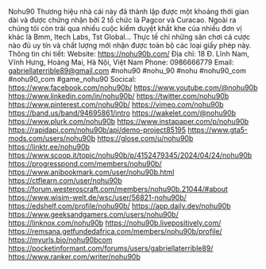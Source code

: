 Nohu90 Thương hiệu nhà cái này đã thành lập được một khoảng thời gian dài và được chứng nhận bởi 2 tổ chức là Pagcor và Curacao. Ngoài ra chúng tôi còn trải qua nhiều cuộc kiểm duyệt khắt khe của nhiều đơn vị khác là Bmm, Itech Labs, Tst Global… Thực tế chỉ những sân chơi cá cược nào đủ uy tín và chất lượng mới nhận được toàn bộ các loại giấy phép này.
Thông tin chi tiết:
Website: https://nohu90b.com/
Địa chỉ: 18 Đ. Lĩnh Nam, Vĩnh Hưng, Hoàng Mai, Hà Nội, Việt Nam
Phone: 0986666779
Email: gabriellaterrible89@gmail.com
#nohu90 #nohu_90 #nohu #nohu90_com #nohu90_com #game_nohu90
Socical:
https://www.facebook.com/nohu90b/ 
https://www.youtube.com/@nohu90b 
https://www.linkedin.com/in/nohu90b/ 
https://twitter.com/nohu90b 
https://www.pinterest.com/nohu90b/ 
https://vimeo.com/nohu90b 
https://band.us/band/94695861/intro 
https://wakelet.com/@nohu90b 
https://www.plurk.com/nohu90b 
https://www.instapaper.com/p/nohu90b 
https://rapidapi.com/nohu90b/api/demo-project85195 
https://www.gta5-mods.com/users/nohu90b 
https://glose.com/u/nohu90b 
https://linktr.ee/nohu90b 
https://www.scoop.it/topic/nohu90b/p/4152479345/2024/04/24/nohu90b 
https://progresspond.com/members/nohu90b/ 
https://www.anibookmark.com/user/nohu90b.html 
https://ctflearn.com/user/nohu90b 
https://forum.westeroscraft.com/members/nohu90b.21044/#about 
https://www.wisim-welt.de/wsc/user/56821-nohu90b/ 
https://edshelf.com/profile/nohu90b/ 
https://app.daily.dev/nohu90b 
https://www.geeksandgamers.com/users/nohu90b/ 
https://linknox.com/nohu90b 
https://nohu90b.livepositively.com/ 
https://remsana.getfundedafrica.com/members/nohu90b/profile/ 
https://myurls.bio/nohu90bcom 
https://pocketinformant.com/forums/users/gabriellaterrible89/ 
https://www.ranker.com/writer/nohu90b 




